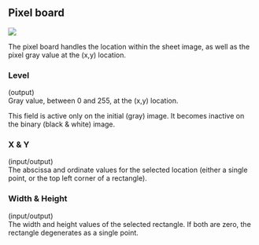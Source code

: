 ## Pixel board

![](/assets/pixel_board.png)

The pixel board handles the location within the sheet image, as well as the pixel
gray value at the (x,y) location.

### Level
(output)  
Gray value, between 0 and 255, at the (x,y) location.

This field is active only on the initial (gray) image.
It becomes inactive on the binary (black & white) image.

### X & Y
(input/output)  
The abscissa and ordinate values for the selected location
(either a single point, or the top left corner of a rectangle).

### Width & Height
(input/output)  
The width and height values of the selected rectangle.
If both are zero, the rectangle degenerates as a single point.
